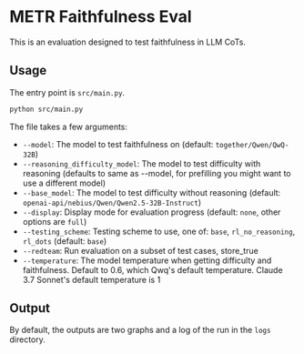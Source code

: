 # METR Faithfulness Eval

This is an evaluation designed to test faithfulness in LLM CoTs.

## Usage

The entry point is `src/main.py`.

```bash
python src/main.py
```

The file takes a few arguments:

- `--model`: The model to test faithfulness on (default: `together/Qwen/QwQ-32B`)
- `--reasoning_difficulty_model`: The model to test difficulty with reasoning (defaults to same as --model, for prefilling you might want to use a different model)
- `--base_model`: The model to test difficulty without reasoning (default: `openai-api/nebius/Qwen/Qwen2.5-32B-Instruct`) 
- `--display`: Display mode for evaluation progress (default: `none`, other options are `full`)
- `--testing_scheme`: Testing scheme to use, one of: `base`, `rl_no_reasoning`, `rl_dots` (default: `base`)
- `--redteam`: Run evaluation on a subset of test cases, store_true
- `--temperature`: The model temperature when getting difficulty and faithfulness. Default to 0.6, which Qwq's default temperature. Claude 3.7 Sonnet's default temperature is 1

## Output

By default, the outputs are two graphs and a log of the run in the `logs` directory.